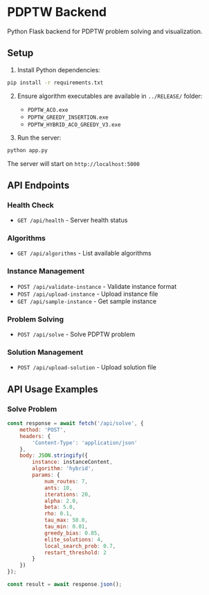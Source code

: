 # PDPTW Backend

Python Flask backend for PDPTW problem solving and visualization.

## Setup

1. Install Python dependencies:
```bash
pip install -r requirements.txt
```

2. Ensure algorithm executables are available in `../RELEASE/` folder:
   - `PDPTW_ACO.exe`
   - `PDPTW_GREEDY_INSERTION.exe`
   - `PDPTW_HYBRID_ACO_GREEDY_V3.exe`

3. Run the server:
```bash
python app.py
```

The server will start on `http://localhost:5000`

## API Endpoints

### Health Check
- `GET /api/health` - Server health status

### Algorithms
- `GET /api/algorithms` - List available algorithms

### Instance Management
- `POST /api/validate-instance` - Validate instance format
- `POST /api/upload-instance` - Upload instance file
- `GET /api/sample-instance` - Get sample instance

### Problem Solving
- `POST /api/solve` - Solve PDPTW problem

### Solution Management
- `POST /api/upload-solution` - Upload solution file

## API Usage Examples

### Solve Problem
```javascript
const response = await fetch('/api/solve', {
    method: 'POST',
    headers: {
        'Content-Type': 'application/json'
    },
    body: JSON.stringify({
        instance: instanceContent,
        algorithm: 'hybrid',
        params: {
            num_routes: 7,
            ants: 10,
            iterations: 20,
            alpha: 2.0,
            beta: 5.0,
            rho: 0.1,
            tau_max: 50.0,
            tau_min: 0.01,
            greedy_bias: 0.85,
            elite_solutions: 4,
            local_search_prob: 0.7,
            restart_threshold: 2
        }
    })
});

const result = await response.json();
```
